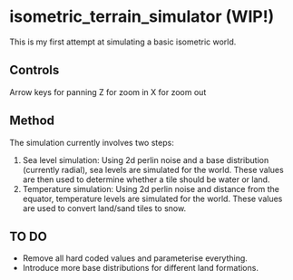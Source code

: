 # isometric_terrain_simulator (WIP!)

This is my first attempt at simulating a basic isometric world.

## Controls

Arrow keys for panning
Z for zoom in
X for zoom out

## Method

The simulation currently involves two steps:

1. Sea level simulation: Using 2d perlin noise and a base distribution (currently radial), sea levels are simulated for the world. These values are then used to determine whether a tile should be water or land.
2. Temperature simulation: Using 2d perlin noise and distance from the equator, temperature levels are simulated for the world. These values are used to convert land/sand tiles to snow.

## TO DO

* Remove all hard coded values and parameterise everything.
* Introduce more base distributions for different land formations.
